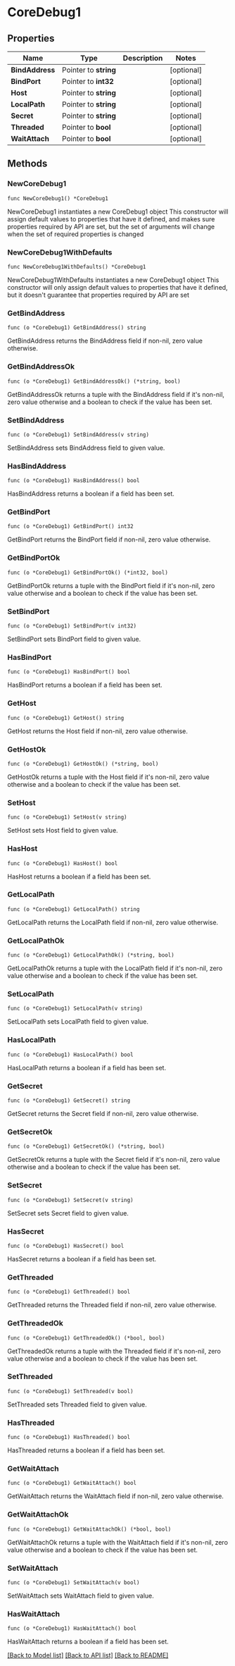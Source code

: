 # CoreDebug1

## Properties

Name | Type | Description | Notes
------------ | ------------- | ------------- | -------------
**BindAddress** | Pointer to **string** |  | [optional] 
**BindPort** | Pointer to **int32** |  | [optional] 
**Host** | Pointer to **string** |  | [optional] 
**LocalPath** | Pointer to **string** |  | [optional] 
**Secret** | Pointer to **string** |  | [optional] 
**Threaded** | Pointer to **bool** |  | [optional] 
**WaitAttach** | Pointer to **bool** |  | [optional] 

## Methods

### NewCoreDebug1

`func NewCoreDebug1() *CoreDebug1`

NewCoreDebug1 instantiates a new CoreDebug1 object
This constructor will assign default values to properties that have it defined,
and makes sure properties required by API are set, but the set of arguments
will change when the set of required properties is changed

### NewCoreDebug1WithDefaults

`func NewCoreDebug1WithDefaults() *CoreDebug1`

NewCoreDebug1WithDefaults instantiates a new CoreDebug1 object
This constructor will only assign default values to properties that have it defined,
but it doesn't guarantee that properties required by API are set

### GetBindAddress

`func (o *CoreDebug1) GetBindAddress() string`

GetBindAddress returns the BindAddress field if non-nil, zero value otherwise.

### GetBindAddressOk

`func (o *CoreDebug1) GetBindAddressOk() (*string, bool)`

GetBindAddressOk returns a tuple with the BindAddress field if it's non-nil, zero value otherwise
and a boolean to check if the value has been set.

### SetBindAddress

`func (o *CoreDebug1) SetBindAddress(v string)`

SetBindAddress sets BindAddress field to given value.

### HasBindAddress

`func (o *CoreDebug1) HasBindAddress() bool`

HasBindAddress returns a boolean if a field has been set.

### GetBindPort

`func (o *CoreDebug1) GetBindPort() int32`

GetBindPort returns the BindPort field if non-nil, zero value otherwise.

### GetBindPortOk

`func (o *CoreDebug1) GetBindPortOk() (*int32, bool)`

GetBindPortOk returns a tuple with the BindPort field if it's non-nil, zero value otherwise
and a boolean to check if the value has been set.

### SetBindPort

`func (o *CoreDebug1) SetBindPort(v int32)`

SetBindPort sets BindPort field to given value.

### HasBindPort

`func (o *CoreDebug1) HasBindPort() bool`

HasBindPort returns a boolean if a field has been set.

### GetHost

`func (o *CoreDebug1) GetHost() string`

GetHost returns the Host field if non-nil, zero value otherwise.

### GetHostOk

`func (o *CoreDebug1) GetHostOk() (*string, bool)`

GetHostOk returns a tuple with the Host field if it's non-nil, zero value otherwise
and a boolean to check if the value has been set.

### SetHost

`func (o *CoreDebug1) SetHost(v string)`

SetHost sets Host field to given value.

### HasHost

`func (o *CoreDebug1) HasHost() bool`

HasHost returns a boolean if a field has been set.

### GetLocalPath

`func (o *CoreDebug1) GetLocalPath() string`

GetLocalPath returns the LocalPath field if non-nil, zero value otherwise.

### GetLocalPathOk

`func (o *CoreDebug1) GetLocalPathOk() (*string, bool)`

GetLocalPathOk returns a tuple with the LocalPath field if it's non-nil, zero value otherwise
and a boolean to check if the value has been set.

### SetLocalPath

`func (o *CoreDebug1) SetLocalPath(v string)`

SetLocalPath sets LocalPath field to given value.

### HasLocalPath

`func (o *CoreDebug1) HasLocalPath() bool`

HasLocalPath returns a boolean if a field has been set.

### GetSecret

`func (o *CoreDebug1) GetSecret() string`

GetSecret returns the Secret field if non-nil, zero value otherwise.

### GetSecretOk

`func (o *CoreDebug1) GetSecretOk() (*string, bool)`

GetSecretOk returns a tuple with the Secret field if it's non-nil, zero value otherwise
and a boolean to check if the value has been set.

### SetSecret

`func (o *CoreDebug1) SetSecret(v string)`

SetSecret sets Secret field to given value.

### HasSecret

`func (o *CoreDebug1) HasSecret() bool`

HasSecret returns a boolean if a field has been set.

### GetThreaded

`func (o *CoreDebug1) GetThreaded() bool`

GetThreaded returns the Threaded field if non-nil, zero value otherwise.

### GetThreadedOk

`func (o *CoreDebug1) GetThreadedOk() (*bool, bool)`

GetThreadedOk returns a tuple with the Threaded field if it's non-nil, zero value otherwise
and a boolean to check if the value has been set.

### SetThreaded

`func (o *CoreDebug1) SetThreaded(v bool)`

SetThreaded sets Threaded field to given value.

### HasThreaded

`func (o *CoreDebug1) HasThreaded() bool`

HasThreaded returns a boolean if a field has been set.

### GetWaitAttach

`func (o *CoreDebug1) GetWaitAttach() bool`

GetWaitAttach returns the WaitAttach field if non-nil, zero value otherwise.

### GetWaitAttachOk

`func (o *CoreDebug1) GetWaitAttachOk() (*bool, bool)`

GetWaitAttachOk returns a tuple with the WaitAttach field if it's non-nil, zero value otherwise
and a boolean to check if the value has been set.

### SetWaitAttach

`func (o *CoreDebug1) SetWaitAttach(v bool)`

SetWaitAttach sets WaitAttach field to given value.

### HasWaitAttach

`func (o *CoreDebug1) HasWaitAttach() bool`

HasWaitAttach returns a boolean if a field has been set.


[[Back to Model list]](../README.md#documentation-for-models) [[Back to API list]](../README.md#documentation-for-api-endpoints) [[Back to README]](../README.md)


